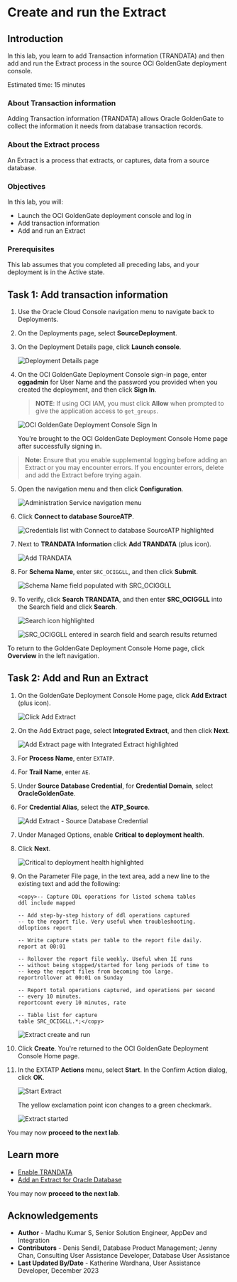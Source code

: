 # Create and run the Extract

## Introduction

In this lab, you learn to add Transaction information (TRANDATA) and then add and run the Extract process in the source OCI GoldenGate deployment console.

Estimated time: 15 minutes

### About Transaction information 

Adding Transaction information (TRANDATA) allows Oracle GoldenGate to collect the information it needs from database transaction records.

### About the Extract process

An Extract is a process that extracts, or captures, data from a source database.

### Objectives

In this lab, you will:
* Launch the OCI GoldenGate deployment console and log in
* Add transaction information
* Add and run an Extract


### Prerequisites

This lab assumes that you completed all preceding labs, and your deployment is in the Active state.


## Task 1: Add transaction information

1.  Use the Oracle Cloud Console navigation menu to navigate back to Deployments.

2.  On the Deployments page, select **SourceDeployment**.

3.  On the Deployment Details page, click **Launch console**.

    ![Deployment Details page](images/01-03-ggs-launch-oracle.png " ")

4.  On the OCI GoldenGate Deployment Console sign-in page, enter **oggadmin** for User Name and the password you provided when you created the deployment, and then click **Sign In**.

    > **NOTE**: If using OCI IAM, you must click **Allow** when prompted to give the application access to `get_groups`.

    ![OCI GoldenGate Deployment Console Sign In](images/01-04-login-page.png " ")

    You're brought to the OCI GoldenGate Deployment Console Home page after successfully signing in.

> **Note:** Ensure that you enable supplemental logging before adding an Extract or you may encounter errors. If you encounter errors, delete and add the Extract before trying again.

5.  Open the navigation menu and then click **Configuration**.

    ![Administration Service navigation menu](images/01-05-navigation-menu.png " ")

6.  Click **Connect to database SourceATP**.

    ![Credentials list with Connect to database SourceATP highlighted](images/01-06-source-connect.png " ")

7.  Next to **TRANDATA Information** click **Add TRANDATA** (plus icon).

    ![Add TRANDATA](images/01-07-add-trandata.png " ")

8.  For **Schema Name**, enter `SRC_OCIGGLL`, and then click **Submit**.

    ![Schema Name field populated with SRC_OCIGGLL](images/01-08-schema-trandata.png " ")

9.  To verify, click **Search TRANDATA**, and then enter **SRC\_OCIGGLL** into the Search field and click **Search**.

    ![Search icon highlighted](images/01-09a-search-schema-trandata.png " ")

    ![SRC_OCIGGLL entered in search field and search results returned](images/01-09b-search-schema-trandata-result.png " ")


To return to the GoldenGate Deployment Console Home page, click **Overview** in the left navigation.

## Task 2: Add and Run an Extract

1.  On the GoldenGate Deployment Console Home page, click **Add Extract** (plus icon).

    ![Click Add Extract](images/02-01-add-extract.png " ")

2.  On the Add Extract page, select **Integrated Extract**, and then click **Next**.

    ![Add Extract page with Integrated Extract highlighted](images/02-02-select-integratre-extract.png " ")

3.  For **Process Name**, enter `EXTATP`.

4.  For **Trail Name**, enter `AE`.

5.  Under **Source Database Credential**, for **Credential Domain**, select **OracleGoldenGate**.

6.  For **Credential Alias**, select the **ATP_Source**.

    ![Add Extract - Source Database Credential](images/02-06-credential-store-select.png " ")

7.  Under Managed Options, enable **Critical to deployment health**.

8.  Click **Next**.

    ![Critical to deployment health highlighted](images/02-08-critical-to-deployment-health.png " ")

9.  On the Parameter File page, in the text area, add a new line to the existing text and add the following:

    ```
    <copy>-- Capture DDL operations for listed schema tables
    ddl include mapped

    -- Add step-by-step history of ddl operations captured
    -- to the report file. Very useful when troubleshooting.
    ddloptions report

    -- Write capture stats per table to the report file daily.
    report at 00:01

    -- Rollover the report file weekly. Useful when IE runs
    -- without being stopped/started for long periods of time to
    -- keep the report files from becoming too large.
    reportrollover at 00:01 on Sunday

    -- Report total operations captured, and operations per second
    -- every 10 minutes.
    reportcount every 10 minutes, rate

    -- Table list for capture
    table SRC_OCIGGLL.*;</copy>
    ```

    ![Extract create and run](images/02-09-extract-create-and-run.png " ")

10. Click **Create**. You're returned to the OCI GoldenGate Deployment Console Home page.

11. In the EXTATP **Actions** menu, select **Start**. In the Confirm Action dialog, click **OK**.

    ![Start Extract](images/02-11a-start-extract.png)

    The yellow exclamation point icon changes to a green checkmark.

    ![Extract started](images/02-11b-green-extract-status.png)


You may now **proceed to the next lab**.


## Learn more

* [Enable TRANDATA](https://docs.oracle.com/en/middleware/goldengate/core/21.3/coredoc/extract-adding-extract.html#GUID-5848749D-282E-4DA9-9D65-00C34ED5F3BF)
* [Add an Extract for Oracle Database](https://docs.oracle.com/en/cloud/paas/goldengate-service/eeske/#articletitle)

You may now **proceed to the next lab**.

## Acknowledgements
* **Author** - Madhu Kumar S, Senior Solution Engineer, AppDev and Integration
* **Contributors** -  Denis Sendil, Database Product Management; Jenny Chan, Consulting User Assistance Developer, Database User Assistance
* **Last Updated By/Date** - Katherine Wardhana, User Assistance Developer, December 2023
